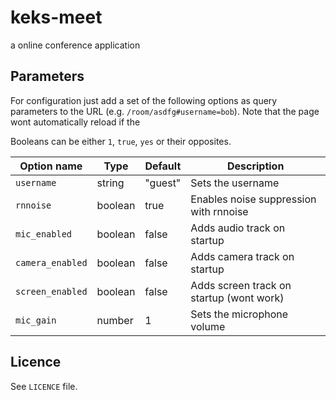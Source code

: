 # keks-meet

a online conference application

## Parameters

For configuration just add a set of the following options as query parameters to the URL (e.g. `/room/asdfg#username=bob`).
Note that the page wont automatically reload if the 

Booleans can be either `1`, `true`, `yes` or their opposites.

| Option name      | Type    | Default | Description                              |
| ---------------- | ------- | ------- | ---------------------------------------- |
| `username`       | string  | "guest" | Sets the username                        |
| `rnnoise`        | boolean | true    | Enables noise suppression with rnnoise   |
| `mic_enabled`    | boolean | false   | Adds audio track on startup              |
| `camera_enabled` | boolean | false   | Adds camera track on startup             |
| `screen_enabled` | boolean | false   | Adds screen track on startup (wont work) |
| `mic_gain`       | number  | 1       | Sets the microphone volume               |

## Licence

See `LICENCE` file.
